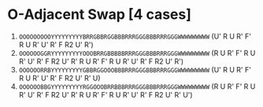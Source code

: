 # O-Adjacent Swap [4 cases]

1. `OOOOOOOOOYYYYYYYYYBRRGBBRGGBBBRRRGGGBBBRRRGGGWWWWWWWWW` (U' R U R' F' R U R' U' R' F R2 U' R')
1. `OOOOOOGGRYYYYYYYYYOOOBRRGBBBBBRRRGGGBBBRRRGGGWWWWWWWWW` (R U R' F' R U R' U' R' F R2 U' R' R U R' F' R U R' U' R' F R2 U' R')
1. `OOOOOORRBYYYYYYYYYGBBRGGOOOBBBRRRGGGBBBRRRGGGWWWWWWWWW` (U' R U R' F' R U R' U' R' F R2 U' R' U)
1. `OOOOOOBBGYYYYYYYYYRGGOOOBRRBBBRRRGGGBBBRRRGGGWWWWWWWWW` (R U R' F' R U R' U' R' F R2 U' R' R U R' F' R U R' U' R' F R2 U' R' U')

